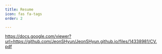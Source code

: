 ```yaml
---
title: Resume
icon: fas fa-tags
order: 2

---
```

https://docs.google.com/viewer?url=https://github.com/JeonSHyun/JeonSHyun.github.io/files/14338981/CV.pdf
